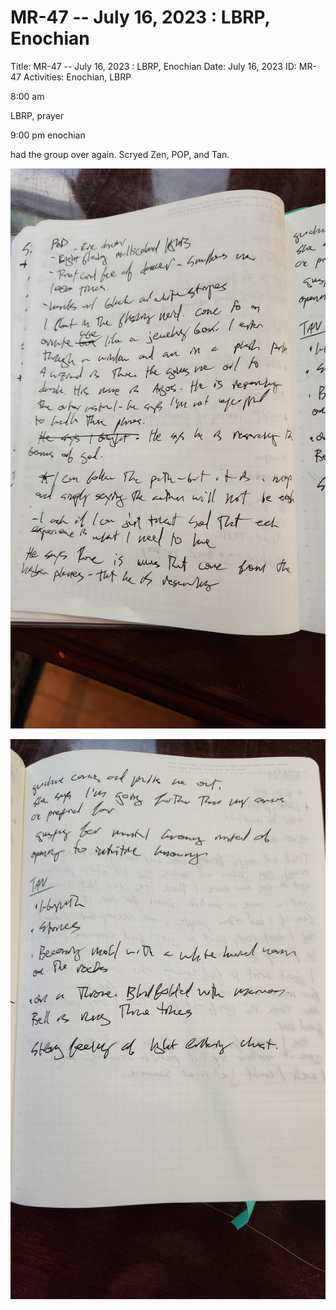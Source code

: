 # MR-47 -- July 16, 2023 : LBRP, Enochian

Title: MR-47 -- July 16, 2023 : LBRP, Enochian
Date: July 16, 2023
ID: MR-47
Activities: Enochian, LBRP

8:00 am

LBRP, prayer

9:00 pm enochian

had the group over again. Scryed Zen, POP, and Tan.

![20230717_071612.jpg](MR-47%20--%20July%2016,%202023%20LBRP,%20Enochian%208c3276173d6a472dbe1765f92b08037b/20230717_071612.jpg)

![20230717_071616.jpg](MR-47%20--%20July%2016,%202023%20LBRP,%20Enochian%208c3276173d6a472dbe1765f92b08037b/20230717_071616.jpg)